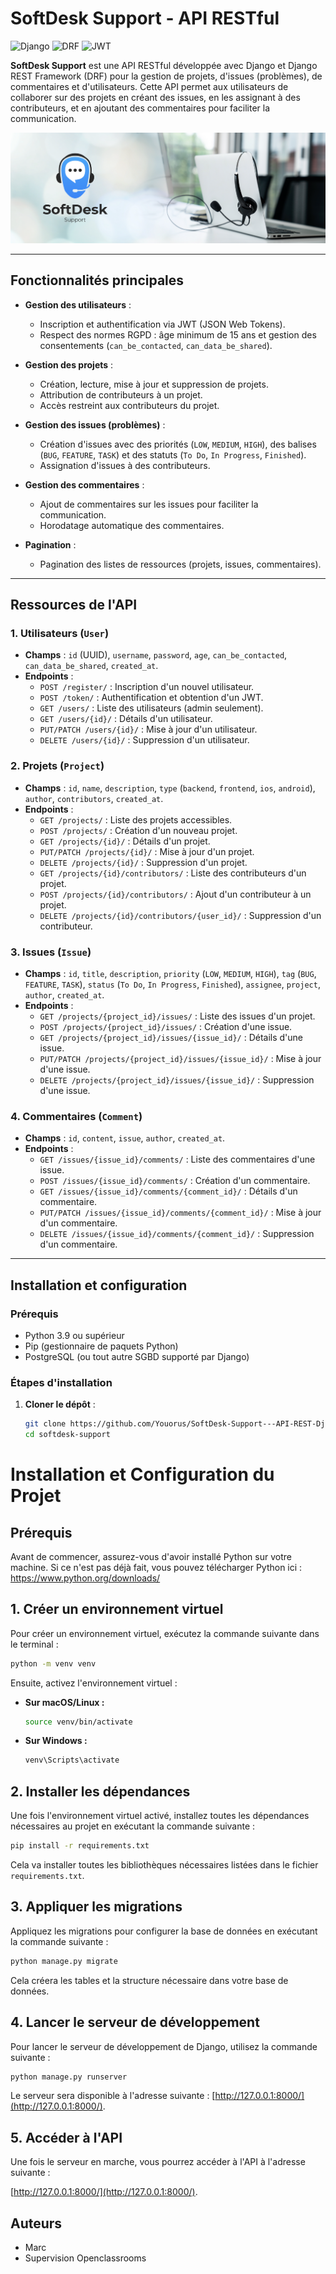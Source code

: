# SoftDesk Support - API RESTful

![Django](https://img.shields.io/badge/Django-4.2.20-green)
![DRF](https://img.shields.io/badge/DRF-3.14.0-blue)
![JWT](https://img.shields.io/badge/JWT-5.2.2-orange)

**SoftDesk Support** est une API RESTful développée avec Django et Django REST Framework (DRF) pour la gestion de projets, d'issues (problèmes), de commentaires et d'utilisateurs. Cette API permet aux utilisateurs de collaborer sur des projets en créant des issues, en les assignant à des contributeurs, et en ajoutant des commentaires pour faciliter la communication.

![](softDesk-image.png)

---

## Fonctionnalités principales

- **Gestion des utilisateurs** :
  - Inscription et authentification via JWT (JSON Web Tokens).
  - Respect des normes RGPD : âge minimum de 15 ans et gestion des consentements (`can_be_contacted`, `can_data_be_shared`).

- **Gestion des projets** :
  - Création, lecture, mise à jour et suppression de projets.
  - Attribution de contributeurs à un projet.
  - Accès restreint aux contributeurs du projet.

- **Gestion des issues (problèmes)** :
  - Création d'issues avec des priorités (`LOW`, `MEDIUM`, `HIGH`), des balises (`BUG`, `FEATURE`, `TASK`) et des statuts (`To Do`, `In Progress`, `Finished`).
  - Assignation d'issues à des contributeurs.

- **Gestion des commentaires** :
  - Ajout de commentaires sur les issues pour faciliter la communication.
  - Horodatage automatique des commentaires.

- **Pagination** :
  - Pagination des listes de ressources (projets, issues, commentaires).

---

## Ressources de l'API

### 1. **Utilisateurs (`User`)**
- **Champs** : `id` (UUID), `username`, `password`, `age`, `can_be_contacted`, `can_data_be_shared`, `created_at`.
- **Endpoints** :
  - `POST /register/` : Inscription d'un nouvel utilisateur.
  - `POST /token/` : Authentification et obtention d'un JWT.
  - `GET /users/` : Liste des utilisateurs (admin seulement).
  - `GET /users/{id}/` : Détails d'un utilisateur.
  - `PUT/PATCH /users/{id}/` : Mise à jour d'un utilisateur.
  - `DELETE /users/{id}/` : Suppression d'un utilisateur.

### 2. **Projets (`Project`)**
- **Champs** : `id`, `name`, `description`, `type` (`backend`, `frontend`, `ios`, `android`), `author`, `contributors`, `created_at`.
- **Endpoints** :
  - `GET /projects/` : Liste des projets accessibles.
  - `POST /projects/` : Création d'un nouveau projet.
  - `GET /projects/{id}/` : Détails d'un projet.
  - `PUT/PATCH /projects/{id}/` : Mise à jour d'un projet.
  - `DELETE /projects/{id}/` : Suppression d'un projet.
  - `GET /projects/{id}/contributors/` : Liste des contributeurs d'un projet.
  - `POST /projects/{id}/contributors/` : Ajout d'un contributeur à un projet.
  - `DELETE /projects/{id}/contributors/{user_id}/` : Suppression d'un contributeur.

### 3. **Issues (`Issue`)**
- **Champs** : `id`, `title`, `description`, `priority` (`LOW`, `MEDIUM`, `HIGH`), `tag` (`BUG`, `FEATURE`, `TASK`), `status` (`To Do`, `In Progress`, `Finished`), `assignee`, `project`, `author`, `created_at`.
- **Endpoints** :
  - `GET /projects/{project_id}/issues/` : Liste des issues d'un projet.
  - `POST /projects/{project_id}/issues/` : Création d'une issue.
  - `GET /projects/{project_id}/issues/{issue_id}/` : Détails d'une issue.
  - `PUT/PATCH /projects/{project_id}/issues/{issue_id}/` : Mise à jour d'une issue.
  - `DELETE /projects/{project_id}/issues/{issue_id}/` : Suppression d'une issue.

### 4. **Commentaires (`Comment`)**
- **Champs** : `id`, `content`, `issue`, `author`, `created_at`.
- **Endpoints** :
  - `GET /issues/{issue_id}/comments/` : Liste des commentaires d'une issue.
  - `POST /issues/{issue_id}/comments/` : Création d'un commentaire.
  - `GET /issues/{issue_id}/comments/{comment_id}/` : Détails d'un commentaire.
  - `PUT/PATCH /issues/{issue_id}/comments/{comment_id}/` : Mise à jour d'un commentaire.
  - `DELETE /issues/{issue_id}/comments/{comment_id}/` : Suppression d'un commentaire.

---

## Installation et configuration

### Prérequis
- Python 3.9 ou supérieur
- Pip (gestionnaire de paquets Python)
- PostgreSQL (ou tout autre SGBD supporté par Django)

### Étapes d'installation

1. **Cloner le dépôt** :
   ```bash
   git clone https://github.com/Youorus/SoftDesk-Support---API-REST-Django-
   cd softdesk-support
   
# Installation et Configuration du Projet

## Prérequis

Avant de commencer, assurez-vous d'avoir installé Python sur votre machine. Si ce n'est pas déjà fait, vous pouvez télécharger Python ici : https://www.python.org/downloads/

## 1. Créer un environnement virtuel

Pour créer un environnement virtuel, exécutez la commande suivante dans le terminal :

```bash
python -m venv venv
```

Ensuite, activez l'environnement virtuel :

- **Sur macOS/Linux :**

  ```bash
  source venv/bin/activate
  ```

- **Sur Windows :**

  ```bash
  venv\Scripts\activate
  ```

## 2. Installer les dépendances

Une fois l'environnement virtuel activé, installez toutes les dépendances nécessaires au projet en exécutant la commande suivante :

```bash
pip install -r requirements.txt
```

Cela va installer toutes les bibliothèques nécessaires listées dans le fichier `requirements.txt`.

## 3. Appliquer les migrations

Appliquez les migrations pour configurer la base de données en exécutant la commande suivante :

```bash
python manage.py migrate
```

Cela créera les tables et la structure nécessaire dans votre base de données.

## 4. Lancer le serveur de développement

Pour lancer le serveur de développement de Django, utilisez la commande suivante :

```bash
python manage.py runserver
```

Le serveur sera disponible à l'adresse suivante : [http://127.0.0.1:8000/](http://127.0.0.1:8000/).

## 5. Accéder à l'API

Une fois le serveur en marche, vous pourrez accéder à l'API à l'adresse suivante : 

[http://127.0.0.1:8000/](http://127.0.0.1:8000/).

## Auteurs

- Marc
- Supervision Openclassrooms
